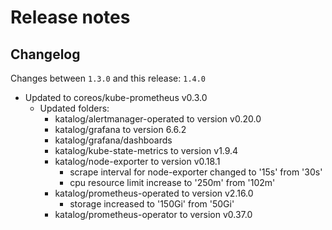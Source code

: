 # Release notes

## Changelog

Changes between `1.3.0` and this release: `1.4.0`

- Updated to coreos/kube-prometheus v0.3.0
  - Updated folders:
    - katalog/alertmanager-operated to version v0.20.0
    - katalog/grafana to version 6.6.2
    - katalog/grafana/dashboards
    - katalog/kube-state-metrics to version v1.9.4
    - katalog/node-exporter to version v0.18.1
      - scrape interval for node-exporter changed to '15s' from '30s'
      - cpu resource limit increase to '250m' from '102m' 
    - katalog/prometheus-operated to version v2.16.0
      - storage increased to '150Gi' from '50Gi'
    - katalog/prometheus-operator to version v0.37.0